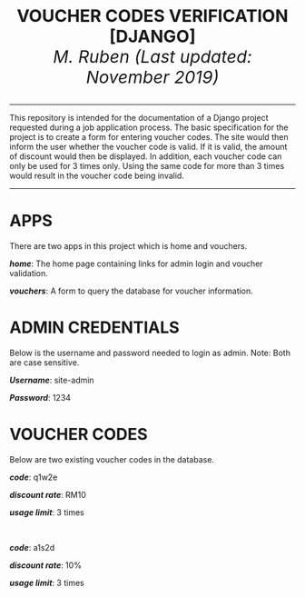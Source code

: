 <htmml>
<p align="center" style = "font-size:30">
  <b> VOUCHER CODES VERIFICATION [DJANGO] </b><br>
  <i> M. Ruben (Last updated: November 2019) </i><br>
</p>
<hr>
<p>This repository is intended for the documentation of a Django project requested during a job application process. 
The basic specification for the project is to create a form for entering voucher codes. The site would then inform the user whether the voucher code is valid.
If it is valid, the amount of discount would then be displayed. In addition, each voucher code can only be used for 3 times only.
Using the same code for more than 3 times would result in the voucher code being invalid.</p> 
<hr>
</html>

# APPS
There are two apps in this project which is home and vouchers.

***home***: The home page containing links for admin login and voucher validation.

***vouchers***: A form to query the database for voucher information.

# ADMIN CREDENTIALS
Below is the username and password needed to login as admin. Note: Both are case sensitive.

***Username***: site-admin 

***Password***: 1234

# VOUCHER CODES 
Below are two existing voucher codes in the database.

***code***: q1w2e
 
***discount rate***: RM10 

***usage limit***: 3 times 

<br> 

***code***: a1s2d 

***discount rate***: 10% 

***usage limit***: 3 times








 













